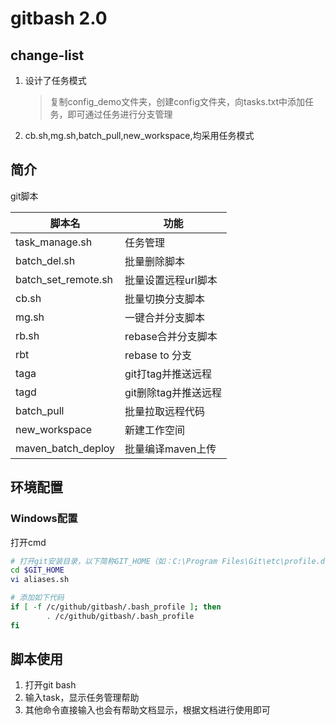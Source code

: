 # gitbash 2.0

## change-list

1. 设计了任务模式
   > 复制config_demo文件夹，创建config文件夹，向tasks.txt中添加任务，即可通过任务进行分支管理
2. cb.sh,mg.sh,batch_pull,new_workspace,均采用任务模式

## 简介

git脚本

| 脚本名                 | 功能            | 
|---------------------|---------------|
| task_manage.sh      | 任务管理          |
| batch_del.sh        | 批量删除脚本        |
| batch_set_remote.sh | 批量设置远程url脚本   |
| cb.sh               | 批量切换分支脚本      |
| mg.sh               | 一键合并分支脚本      |
| rb.sh               | rebase合并分支脚本  |
| rbt                 | rebase to 分支  |
| taga                | git打tag并推送远程  |
| tagd                | git删除tag并推送远程 |
| batch_pull          | 批量拉取远程代码      |
| new_workspace       | 新建工作空间        |
| maven_batch_deploy  | 批量编译maven上传   |

## 环境配置

### Windows配置

打开cmd

```bash
# 打开git安装目录，以下简称GIT_HOME（如：C:\Program Files\Git\etc\profile.d）
cd $GIT_HOME
vi aliases.sh

# 添加如下代码
if [ -f /c/github/gitbash/.bash_profile ]; then
        . /c/github/gitbash/.bash_profile
fi
```

## 脚本使用

1. 打开git bash
2. 输入task，显示任务管理帮助
3. 其他命令直接输入也会有帮助文档显示，根据文档进行使用即可
